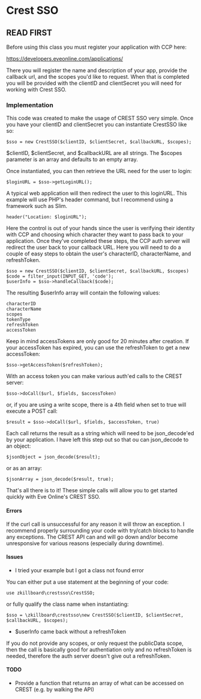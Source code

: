 # Crest SSO

## READ FIRST

Before using this class you must register your application with CCP here:

https://developers.eveonline.com/applications/

There you will register the name and description of your app, provide the callback url, and the scopes you'd like to request. When that is completed you will be provided with the clientID and clientSecret you will need for working with Crest SSO.

### Implementation

This code was created to make the usage of CREST SSO very simple. Once you have your clientID and clientSecret you can instantiate CrestSSO like so:

    $sso = new CrestSSO($clientID, $clientSecret, $callbackURL, $scopes);

$clientID, $clientSecret, and $callbackURL are all strings. The $scopes parameter is an array and defaults to an empty array.

Once instantiated, you can then retrieve the URL need for the user to login:

    $loginURL = $sso->getLoginURL();
    
A typical web application will then redirect the user to this loginURL. This example will use PHP's header command, but I recommend using a framework such as Slim.

    header("Location: $loginURL");

Here the control is out of your hands since the user is verifying their identity with CCP and choosing which character they want to pass back to your application. Once they've completed these steps, the CCP auth server will redirect the user back to your callback URL. Here you will need to do a couple of easy steps to obtain the user's characterID, characterName, and refreshToken.

    $sso = new CrestSSO($clientID, $clientSecret, $callbackURL, $scopes)
    $code = filter_input(INPUT_GET, 'code');
    $userInfo = $sso->handleCallback($code);

The resulting $userInfo array will contain the following values:

    characterID
    characterName
    scopes
    tokenType
    refreshToken
    accessToken

Keep in mind accessTokens are only good for 20 minutes after creation. If your accessToken has expired, you can use the refreshToken to get a new accessToken:

    $sso->getAccessToken($refreshToken);

With an access token you can make various auth'ed calls to the CREST server:

    $sso->doCall($url, $fields, $accessToken)

or, if you are using a write scope, there is a 4th field when set to true will execute a POST call:

    $result = $sso->doCall($url, $fields, $accessToken, true)

Each call returns the result as a string which will need to be json_decode'ed by your application. I have left this step out so that ou can json_decode to an object:

    $jsonObject = json_decode($result);

or as an array:

    $jsonArray = json_decode($result, true);
  
That's all there is to it! These simple calls will allow you to get started quickly with Eve Online's CREST SSO.

#### Errors

If the curl call is unsuccessful for any reason it will throw an exception. I recommend properly surrounding your code with try/catch blocks to handle any exceptions. The CREST API can and will go down and/or become unresponsive for various reasons (especially during downtime).

#### Issues

* I tried your example but I got a class not found error

You can either put a use statement at the beginning of your code:

    use zkillboard\crestsso\CrestSSO;

or fully qualify the class name when instantiating:

    $sso = \zkillboard\crestsso\new CrestSSO($clientID, $clientSecret, $callbackURL, $scopes);
    
* $userInfo came back without a refreshToken

If you do not provide any scopes, or only request the publicData scope, then the call is basically good for authentiation only and no refreshToken is needed, therefore the auth server doesn't give out a refreshToken.

#### TODO

* Provide a function that returns an array of what can be accessed on CREST (e.g. by walking the API)
